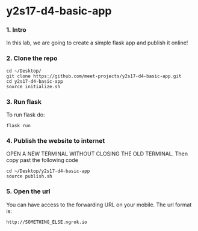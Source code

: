 # y2s17-d4-basic-app

### 1. Intro
In this lab, we are going to create a simple flask app and publish it online!

### 2. Clone the repo

```
cd ~/Desktop/
git clone https://github.com/meet-projects/y2s17-d4-basic-app.git
cd y2s17-d4-basic-app
source initialize.sh
```

### 3. Run flask

To run flask do:
```
flask run
```

### 4. Publish the website to internet

OPEN A NEW TERMINAL WITHOUT CLOSING THE OLD TERMINAL.
Then copy past the following code

```
cd ~/Desktop/y2s17-d4-basic-app
source publish.sh
```

### 5. Open the url

You can have access to the forwarding URL on your mobile.
The url format is:
```
http://SOMETHING_ELSE.ngrok.io
```
